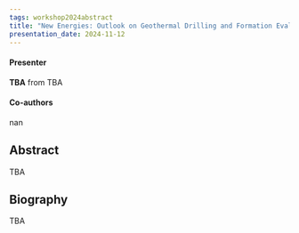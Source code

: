 ```yaml
---
tags: workshop2024abstract
title: "New Energies: Outlook on Geothermal Drilling and Formation Evaluation (TBA, TBA)"
presentation_date: 2024-11-12
---
```

#### Presenter
**TBA** from TBA
#### Co-authors
nan
## Abstract
TBA
## Biography
TBA